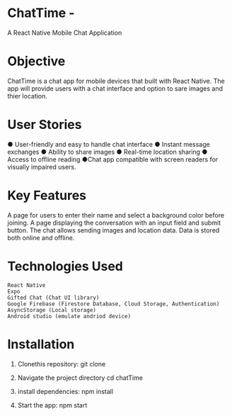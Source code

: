# ChatTime -
A React Native Mobile Chat Application

# Objective
ChatTime is a chat app for mobile devices that built with React Native. The app will provide users 
with a chat interface and option to sare images and thier location.


# User Stories
● User-friendly and easy to handle chat interface
● Instant message exchanges
● Ability to share images
● Real-time location sharing 
● Access to offline reading
●Chat app compatible with screen readers for visually impaired users.

# Key Features
A page for users to enter their name and select a background color before joining.
A page displaying the conversation with an input field and submit button.
The chat allows sending images and location data.
Data is stored both online and offline.

# Technologies Used

    React Native
    Expo
    Gifted Chat (Chat UI library)
    Google Firebase (Firestore Database, Cloud Storage, Authentication)
    AsyncStorage (Local storage)
    Android studio (emulate andriod device)

# Installation
1. Clonethis repository:
git clone <your-repository-url>

2. Navigate the project directory
cd chatTime

3. install dependencies:
npm install

4. Start the app:
npm start

